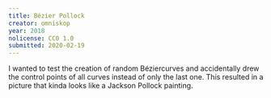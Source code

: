 ```yaml
---
title: Bézier Pollock
creator: omniskop
year: 2018
nolicense: CC0 1.0
submitted: 2020-02-19
---
```


I wanted to test the creation of random Béziercurves and accidentally drew the control points of all curves instead of only the last one. This resulted in a picture that kinda looks like a Jackson Pollock painting.

